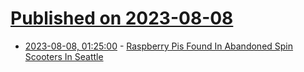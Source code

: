# [Published on 2023-08-08](index.md)

* [2023-08-08, 01:25:00](https://hardware.slashdot.org/story/23/08/07/2118235/raspberry-pis-found-in-abandoned-spin-scooters-in-seattle?utm_source=rss1.0mainlinkanon&utm_medium=feed) - [Raspberry Pis Found In Abandoned Spin Scooters In Seattle](https://hardware.slashdot.org/story/23/08/07/2118235/raspberry-pis-found-in-abandoned-spin-scooters-in-seattle?utm_source=rss1.0mainlinkanon&utm_medium=feed)
